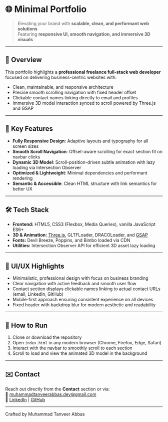 # 🌐 Minimal Portfolio

> Elevating your brand with **scalable, clean, and performant web solutions**  
> Featuring **responsive UI, smooth navigation, and immersive 3D visuals**

---

## 🚀 Overview

This portfolio highlights a **professional freelance full-stack web developer** focused on delivering business-centric websites with:

- Clean, maintainable, and responsive architecture  
- Precise smooth scrolling navigation with fixed header offset  
- Clickable contact names linking directly to email and profiles  
- Immersive 3D model interaction synced to scroll powered by Three.js and GSAP  

---

## 🎯 Key Features

- **Fully Responsive Design**: Adaptive layouts and typography for all screen sizes  
- **Smooth Scroll Navigation**: Offset-aware scrolling for exact section fit on navbar clicks  
- **Dynamic 3D Model**: Scroll-position-driven subtle animation with lazy loading via Intersection Observer  
- **Optimized & Lightweight**: Minimal dependencies and performant rendering  
- **Semantic & Accessible**: Clean HTML structure with link semantics for better UX  

---

## 🛠 Tech Stack

- **Frontend:** HTML5, CSS3 (Flexbox, Media Queries), vanilla JavaScript ES6+  
- **3D & Animation:** [Three.js](https://threejs.org/), GLTFLoader, DRACOLoader, and [GSAP](https://greensock.com/gsap/)  
- **Fonts:** Devil Breeze, Poppins, and Bimbo loaded via CDN  
- **Utilities:** Intersection Observer API for efficient 3D asset lazy loading  

---

## 📱 UI/UX Highlights

- Minimalistic, professional design with focus on business branding  
- Clear navigation with active feedback and smooth user flow  
- Contact section displays clickable names linking to actual contact URLs (email, LinkedIn, GitHub)  
- Mobile-first approach ensuring consistent experience on all devices  
- Fixed header with backdrop blur for modern aesthetic and readability  

---

## 🧩 How to Run

1. Clone or download the repository  
2. Open `index.html` in any modern browser (Chrome, Firefox, Edge, Safari)  
3. Interact with the navbar to smoothly scroll to each section  
4. Scroll to load and view the animated 3D model in the background  

---

## ✉️ Contact

Reach out directly from the **Contact** section or via:  
📧 muhammadtanveerabbas.dev@gmail.com  
🔗 [LinkedIn](https://linkedin.com/in/muhammadtanveerabbas) | [GitHub](https://github.com/muhammadtanveerabbas)

---

Crafted by Muhammad Tanveer Abbas
